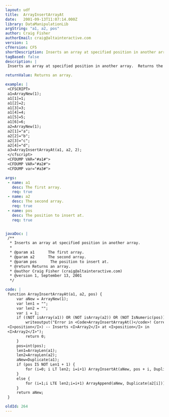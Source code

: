 ```yaml
---
layout: udf
title:  ArrayInsertArrayAt
date:   2001-09-13T11:07:14.000Z
library: DataManipulationLib
argString: "a1, a2, pos"
author: Craig Fisher
authorEmail: craig@altainteractive.com
version: 1
cfVersion: CF5
shortDescription: Inserts an array at specified position in another array.
tagBased: false
description: |
 Inserts an array at specified position in another array.  Returns the resulting array.  If you secifiy a position one greater than the length of the first array the second array will be concatenated to the first.

returnValue: Returns an array.

example: |
 <CFSCRIPT>
 a1=ArrayNew(1);
 a1[1]=1;
 a1[2]=2;
 a1[3]=3;
 a1[4]=4;
 a1[5]=5;
 a1[6]=6;
 a2=ArrayNew(1);
 a2[1]="a";
 a2[2]="b";
 a2[3]="c";
 a2[4]="d";
 a3=ArrayInsertArrayAt(a1, a2, 2);
 </cfscript>
 <CFDUMP VAR="#a1#">
 <CFDUMP VAR="#a2#">
 <CFDUMP var="#a3#">

args:
 - name: a1
   desc: The first array.
   req: true
 - name: a2
   desc: The second array.
   req: true
 - name: pos
   desc: The position to insert at. 
   req: true


javaDoc: |
 /**
  * Inserts an array at specified position in another array.
  * 
  * @param a1      The first array. 
  * @param a2      The second array. 
  * @param pos      The position to insert at.  
  * @return Returns an array. 
  * @author Craig Fisher (craig@altainteractive.com) 
  * @version 1, September 13, 2001 
  */

code: |
 function ArrayInsertArrayAt(a1, a2, pos) {
     var aNew = ArrayNew(1);
     var len1 = "";
     var len2 = "";
     var i = 1;
     if ((NOT isArray(a1)) OR (NOT isArray(a2)) OR (NOT IsNumeric(pos)) OR (pos LT 1) OR (pos GT ArrayLen(a1) +1) )  {
         writeoutput("Error in <Code>ArrayInsertArrayAt()</code>! Correct usage: ArrayInsertArrayAt(<I>Array1</I>, <I>Array2</I>,
 <I>position</I>) -- Inserts <I>Array2</I> at <I>position</I> in
 <I>Array2</I>");
         return 0;
     }
     pos=int(pos);
     len1=ArrayLen(a1);
     len2=ArrayLen(a2);
     aNew=Duplicate(a1);
     if (pos IS NOT Len1 + 1) {
         for (i=0; i LT len2; i=i+1) ArrayInsertAt(aNew, pos + i, Duplicate(a2[i+1]));
     }
     else {
         for (i=1;i LTE len2;i=i+1) ArrayAppend(aNew, Duplicate(a2[i]));
     }    
     return aNew;
 }

oldId: 264
---
```


